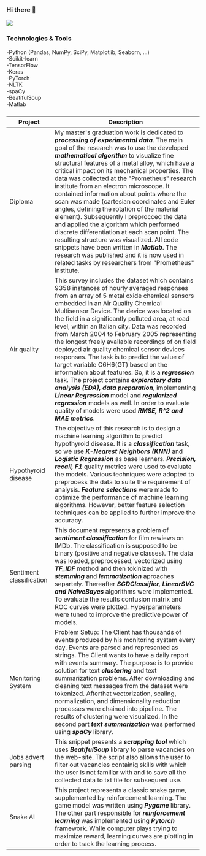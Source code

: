 ### Hi there 👋

[![](https://www.codewars.com/users/ezzy_1/badges/large)](https://www.codewars.com/users/ezzy_1)

### Technologies & Tools
-Python (Pandas, NumPy, SciPy, Matplotlib, Seaborn, ...)  
-Scikit-learn  
-TensorFlow  
-Keras  
-PyTorch   
-NLTK  
-spaCy  
-BeatifulSoup  
-Matlab  

### 
| Project | Description |
| --- | --- |
| Diploma | My master's graduation work is dedicated to ***processing of experimental data***. The main goal of the research was to use the developed ***mathematical algorithm*** to visualize fine structural features of a metal alloy, which have a critical impact on its mechanical properties. The data was collected at the "Prometheus" research institute from an electron microscope. It contained information about points where the scan was made (cartesian coordinates and Euler angles, defining the rotation of the material element). Subsequently I preprocced the data and applied the algorithm which performed discrete differentiation at each scan point. The resulting structure was visualized. All code snippets have been written in ***Matlab***. The research was published and it is now used in related tasks by researchers from "Prometheus" institute. |
| Air quality | This survey includes the dataset which contains 9358 instances of hourly averaged responses from an array of 5 metal oxide chemical sensors embedded in an Air Quality Chemical Multisensor Device. The device was located on the field in a significantly polluted area, at road level, within an Italian city. Data was recorded from March 2004 to February 2005 representing the longest freely available recordings of on field deployed air quality chemical sensor devices responses. The task is to predict the value of target variable C6H6(GT) based on the information about features. So, it is a ***regression*** task. The project contains ***exploratory data analysis (EDA), data preparation***, implementing ***Linear Regression*** model and ***regularized regression*** models as well. In order to evaluate quality of models were used ***RMSE, R^2 and MAE metrics***. |
| Hypothyroid disease | The objective of this research is to design a machine learning algorithm to predict hypothyroid disease. It is a ***classification*** task, so we use ***K-Nearest Neighbors (KNN)*** and ***Logistic Regression*** as base learners. ***Precision, recall, F1*** quality metrics were used to evaluate the models. Various techniques were adopted to preprocess the data to suite the requirement of analysis. ***Feature selections*** were made to optimize the performance of machine learning algorithms. However, better feature selection techniques can be applied to further improve the accuracy.|
| Sentiment classification | This document represents a problem of ***sentiment classification*** for film rewiews on IMDb. The classification is supposed to be binary (positive and negative classes). The data was loaded, preprocessed, vectorized using ***TF_IDF*** method and then tokinized with ***stemming*** and ***lemmatization*** aproaches separtely. Thereafter ***SGDClassifier, LinearSVC and NaiveBayes*** algorithms were implemented. To evaluate the results confusion matrix and ROC curves were plotted. Hyperparameters were tuned to improve the predictive power of models.|
| Monitoring System | Problem Setup: The Client has thousands of events produced by his monitoring system every day. Events are parsed and represented as strings. The Client wants to have a daily report with events summary. The purpose is to provide solution for text ***clustering*** and text summarization problems. After downloading and cleaning text messages from the dataset were tokenized. Afterthat vectorization, scaling, normalization, and dimensionality reduction processes were chained into pipeline. The results of clustering were visualized. In the second part ***text summarization*** was performed using ***spaCy*** library. |
| Jobs advert parsing | This snippet presents a ***scrapping tool*** which uses ***BeatifulSoup*** library to parse vacancies on the web-site. The script also allows the user to filter out vacancies containig skills with which the user is not familiar with and to save all the collected data to txt file for subsequent use. |
| Snake AI | This project represents a classic snake game, supplemented by reinforcement learning. The game model was written using ***Pygame*** library. The other part responsible for ***reinforcement learning*** was implemented using ***Pytorch*** framework. While computer plays trying to maximize reward, learning curves are plotting in order to track the learning process. |

